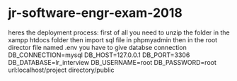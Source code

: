# jr-software-engr-exam-2018
heres the deployment process:
first of all you need to unzip the folder in the xampp htdocs folder then import sql file in phpmyadmin
then in the root director file named .env you have to give databse connection
DB_CONNECTION=mysql
DB_HOST=127.0.0.1
DB_PORT=3306
DB_DATABASE=lr_interview
DB_USERNAME=root
DB_PASSWORD=root
url:localhost/project directory/public
